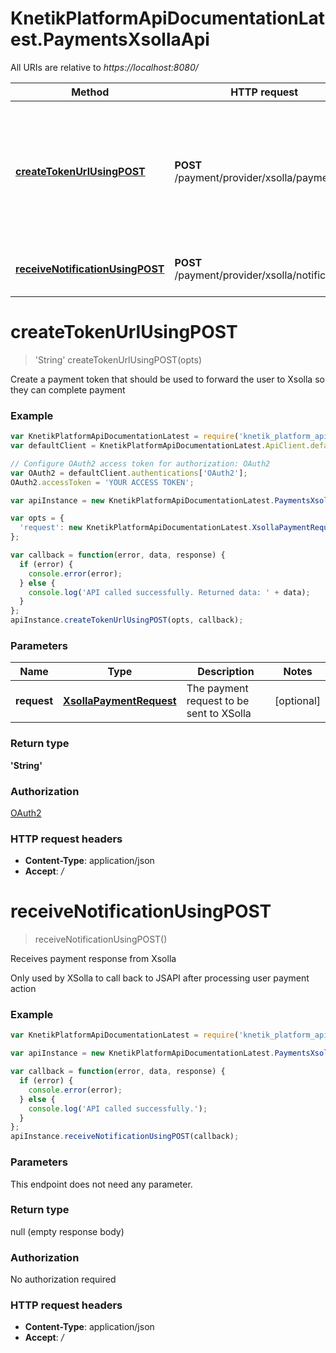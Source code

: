 # KnetikPlatformApiDocumentationLatest.PaymentsXsollaApi

All URIs are relative to *https://localhost:8080/*

Method | HTTP request | Description
------------- | ------------- | -------------
[**createTokenUrlUsingPOST**](PaymentsXsollaApi.md#createTokenUrlUsingPOST) | **POST** /payment/provider/xsolla/payment | Create a payment token that should be used to forward the user to Xsolla so they can complete payment
[**receiveNotificationUsingPOST**](PaymentsXsollaApi.md#receiveNotificationUsingPOST) | **POST** /payment/provider/xsolla/notifications | Receives payment response from Xsolla


<a name="createTokenUrlUsingPOST"></a>
# **createTokenUrlUsingPOST**
> &#39;String&#39; createTokenUrlUsingPOST(opts)

Create a payment token that should be used to forward the user to Xsolla so they can complete payment

### Example
```javascript
var KnetikPlatformApiDocumentationLatest = require('knetik_platform_api_documentation_latest');
var defaultClient = KnetikPlatformApiDocumentationLatest.ApiClient.default;

// Configure OAuth2 access token for authorization: OAuth2
var OAuth2 = defaultClient.authentications['OAuth2'];
OAuth2.accessToken = 'YOUR ACCESS TOKEN';

var apiInstance = new KnetikPlatformApiDocumentationLatest.PaymentsXsollaApi();

var opts = { 
  'request': new KnetikPlatformApiDocumentationLatest.XsollaPaymentRequest() // XsollaPaymentRequest | The payment request to be sent to XSolla
};

var callback = function(error, data, response) {
  if (error) {
    console.error(error);
  } else {
    console.log('API called successfully. Returned data: ' + data);
  }
};
apiInstance.createTokenUrlUsingPOST(opts, callback);
```

### Parameters

Name | Type | Description  | Notes
------------- | ------------- | ------------- | -------------
 **request** | [**XsollaPaymentRequest**](XsollaPaymentRequest.md)| The payment request to be sent to XSolla | [optional] 

### Return type

**&#39;String&#39;**

### Authorization

[OAuth2](../README.md#OAuth2)

### HTTP request headers

 - **Content-Type**: application/json
 - **Accept**: */*

<a name="receiveNotificationUsingPOST"></a>
# **receiveNotificationUsingPOST**
> receiveNotificationUsingPOST()

Receives payment response from Xsolla

Only used by XSolla to call back to JSAPI after processing user payment action

### Example
```javascript
var KnetikPlatformApiDocumentationLatest = require('knetik_platform_api_documentation_latest');

var apiInstance = new KnetikPlatformApiDocumentationLatest.PaymentsXsollaApi();

var callback = function(error, data, response) {
  if (error) {
    console.error(error);
  } else {
    console.log('API called successfully.');
  }
};
apiInstance.receiveNotificationUsingPOST(callback);
```

### Parameters
This endpoint does not need any parameter.

### Return type

null (empty response body)

### Authorization

No authorization required

### HTTP request headers

 - **Content-Type**: application/json
 - **Accept**: */*

